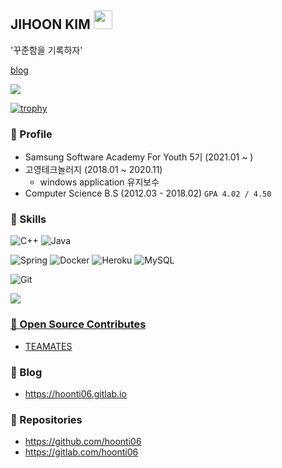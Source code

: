 ## JIHOON KIM  <img src="https://raw.githubusercontent.com/MartinHeinz/MartinHeinz/master/wave.gif" width="30px">

'꾸준함을 기록하자'

<a href="https://hoonti06.gitlab.io">blog</a>

![](https://github-readme-stats.vercel.app/api?username=hoonti06&show_icons=true)


[![trophy](https://github-profile-trophy.vercel.app/?username=hoonti06)](https://github.com/ryo-ma/github-profile-trophy)

<p align="left">
  

  
</p>

### 🎈 Profile 

* Samsung Software Academy For Youth 5기 (2021.01 ~ )
* 고영테크놀러지 (2018.01 ~ 2020.11)
  * windows application 유지보수
* Computer Science B.S (2012.03 - 2018.02) `GPA 4.02 / 4.50`
  
  

### 🧩 Skills 

  <p>
    <p>
      <img alt="C++" src="https://img.shields.io/badge/C++-blue.svg?style=flat-square&logo=c%2B%2B&logoColor=white" />
      <img alt="Java" src="https://img.shields.io/badge/-Java-007396?style=flat-square&logo=java&logoColor=white" />
    </p>
    <p>
      <img alt="Spring" src="https://img.shields.io/badge/-Spring-6DB33F?style=flat-square&logo=Spring&logoColor=white" />
      <img alt="Docker" src="https://img.shields.io/badge/-Docker-46a2f1?style=flat-square&logo=docker&logoColor=white" />
      <img alt="Heroku" src="https://img.shields.io/badge/-Heroku-430098?style=flat-square&logo=heroku&logoColor=white" />
      <img alt="MySQL"  src="https://img.shields.io/badge/-MySQL-F29111?style=flat-square&logo=MySQL&logoColor=white" />
    </p>
    <p>
      <img alt="Git" src="https://img.shields.io/badge/-Git-F05032?style=flat-square&logo=git&logoColor=white" />
    </p>
    <p>
      <a href="https://solved.ac/hoonti06">
        <img src="http://mazassumnida.wtf/api/mini/generate_badge?boj=hoonti06">
    </p>
  </p>

  
### 🤝 Open Source Contributes
* [TEAMATES](https://github.com/TEAMMATES/teammates)

  
### 📝 Blog
* https://hoonti06.gitlab.io

  
### 💾 Repositories
* https://github.com/hoonti06
* https://gitlab.com/hoonti06
  


<!--
**hoonti06/hoonti06** is a ✨ _special_ ✨ repository because its `README.md` (this file) appears on your GitHub profile.

Here are some ideas to get you started:

- 🔭 I’m currently working on ...
- 🌱 I’m currently learning ...
- 👯 I’m looking to collaborate on ...
- 🤔 I’m looking for help with ...
- 💬 Ask me about ...
- 📫 How to reach me: ...
- 😄 Pronouns: ...
- ⚡ Fun fact: ...
-->
